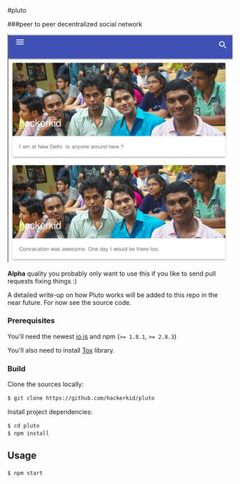 #pluto

###peer to peer decentralized social network

![screenshot](server/public/images/example.png)

**Alpha** quality you probably only want to use this if you like to send pull requests fixing things :)

A detailed write-up on how Pluto works will be added to this repo in the near future. For now see the source code.

### Prerequisites

You'll need the newest [io.js](https://iojs.org) and npm (`>= 1.8.1`, `>= 2.8.3`)

You'll also need to install [Tox](https://github.com/irungentoo/toxcore) library. 

### Build

Clone the sources locally:

```sh
$ git clone https://github.com/hackerkid/pluto

```

Install project dependencies:

```sh
$ cd pluto
$ npm install
```

## Usage

```sh
$ npm start
```


